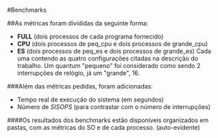 #Benchmarks

##As métricas foram divididas da seguinte forma:
- **FULL** (dois processos de cada programa fornecido)
- **CPU** (dois processos de peq_cpu e dois processos de grande_cpu)
- **ES** (dois processos de peq_es e dois processos de grande_es)
Cada uma contendo as quatro configurações citadas na descrição do trabalho.
Um quantum "pequeno" foi considerado como sendo 2 interrupções de relógio, já um "grande", 16.

###Além das métricas pedidas, foram adicionadas:
- Tempo real de execução do sistema (em segundos)
- Número de *SISOPS* (para contrastar com o número de interrupções)

####Os resultados dos benchmarks estão disponíveis organizados em pastas, com as métricas do SO e de cada processo. (auto-evidente)
